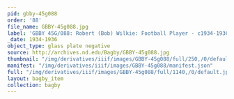 ```yaml
---
pid: gbby-45g088
order: '88'
file_name: GBBY-45g088.jpg
label: 'GBBY 45G/088: Robert (Bob) Wilkie: Football Player - c1934-1936'
_date: 1934-1936
object_type: glass plate negative
source: http://archives.nd.edu/Bagby/GBBY-45g088.jpg
thumbnail: "/img/derivatives/iiif/images/GBBY-45g088/full/250,/0/default.jpg"
manifest: "/img/derivatives/iiif/images/GBBY-45g088/manifest.json"
full: "/img/derivatives/iiif/images/GBBY-45g088/full/1140,/0/default.jpg"
layout: bagby_item
collection: bagby
---
```


